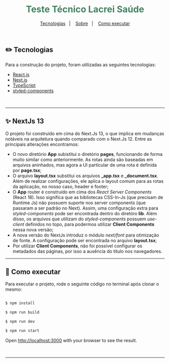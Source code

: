 
<h1 align="center" style="color: rgba(68, 131, 97, 1);">Teste Técnico Lacrei Saúde</h1>

<p align="center">
  <a href="#-tecnologias">Tecnologias</a>&nbsp;&nbsp;&nbsp;|&nbsp;&nbsp;&nbsp;
  <a href="#-nextjs-13">Sobre</a>&nbsp;&nbsp;&nbsp;|&nbsp;&nbsp;&nbsp;
  <a href="#-como-executar">Como executar</a>
</p>

<br>

## ✏️ Tecnologias

Para a construção do projeto, foram utilizadas as seguintes tecnologias:

- [React.js](https://nextjs.org/)
- [Next.js](https://react.dev/)
- [TypeScript](https://www.typescriptlang.org/)
- [styled-components](https://styled-components.com/)

<br>

---

## ✨ NextJs 13

O projeto foi construído em cima do Next.Js 13, o que implica em mudanças notáveis na arquitetura quando comparado com o Next.Js 12. Entre as principais alterações encontramos:
- O novo diretório **App** subistitui o diretório **pages**, funcionando de forma muito similar como anteriormente. As rotas ainda são baseadas em arquivos aninhados, mas agora a UI particular de uma rota é definida por **page.tsx**;
- O arquivo **layout.tsx** substitui os arquivos **_app.tsx** e **_document.tsx**. Além de realizar configurações, ele aplica o layout comum para as rotas da aplicação, no nosso caso, header e footer;
- O **App** router é construído em cima dos *React Server Components* (React 18). Isso significa que as bibliotecas CSS-In-Js (que precisam de Runtime Js) não possuem suporte nos server components (que passaram a ser padrão no Next). Assim, uma configuração extra para *styled-components* pode ser encontrada dentro do diretóro **lib**. Além disso, os arquivos que utilizam do *styled-components* possuem *use-client* definidos no topo, para podermos utilizar **Client Components** nessa nova versão;
- A nova versão do NextJs introduz o módulo *next/font* para otimização de fonte. A configuração pode ser encontrada no arquivo **layout.tsx**;
- Por utilizar **Client Components**, não foi possível configurar os metadados das páginas, por isso a ausência do título nos navegadores.


---

## 📄 Como executar
Para executar o projeto, rode o seguinte código no terminal após clonar o mesmo:

```bash

$ npm install

$ npm run build

$ npm run dev

$ npm run start
```

Open [http://localhost:3000](http://localhost:3000) with your browser to see the result.

<br>

---
